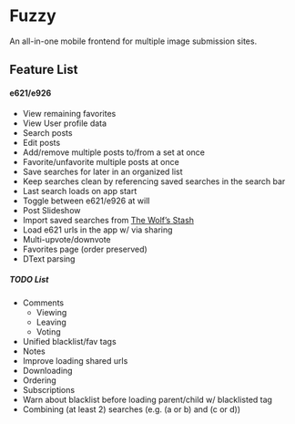# Fuzzy
An all-in-one mobile frontend for multiple image submission sites.

## Feature List
#### e621/e926
* View remaining favorites 
* View User profile data
* Search posts
* Edit posts
* Add/remove multiple posts to/from a set at once
* Favorite/unfavorite multiple posts at once
* Save searches for later in an organized list
* Keep searches clean by referencing saved searches in the search bar
* Last search loads on app start
* Toggle between e621/e926 at will
* Post Slideshow
* Import saved searches from [The Wolf’s Stash](https://zepiwolf.se/tws/)
* Load e621 urls in the app w/ via sharing
* Multi-upvote/downvote
* Favorites page (order preserved)
* DText parsing
##### TODO List
* Comments
  * Viewing
  * Leaving
  * Voting
* Unified blacklist/fav tags
* Notes
* Improve loading shared urls
* Downloading
* Ordering
* Subscriptions
* Warn about blacklist before loading parent/child w/ blacklisted tag
* Combining (at least 2) searches (e.g. (a or b) and (c or d))